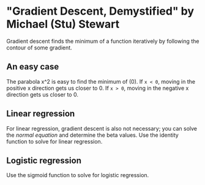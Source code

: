 # "Gradient Descent, Demystified" by Michael (Stu) Stewart

Gradient descent finds the minimum of a function iteratively by following the contour of some gradient.


## An easy case

The parabola x^2 is easy to find the minimum of (0).
If `x < 0`, moving in the positive x direction gets us closer to 0.
If `x > 0`, moving in the negative x direction gets us closer to 0.


## Linear regression

For linear regression, gradient descent is also not necessary;
you can solve the _normal equation_ and determine the beta values.
Use the identity function to solve for linear regression.


## Logistic regression

Use the sigmoid function to solve for logistic regression.
